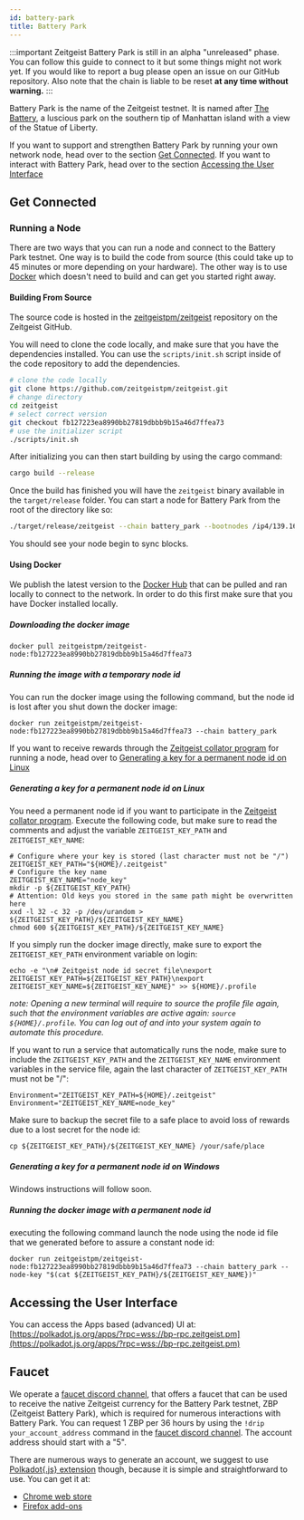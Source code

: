 ```yaml
---
id: battery-park
title: Battery Park
---
```


:::important Zeitgeist Battery Park is still in an alpha "unreleased" phase. You
can follow this guide to connect to it but some things might not work yet. If
you would like to report a bug please open an issue on our GitHub repository.
Also note that the chain is liable to be reset **at any time without warning.**
:::

Battery Park is the name of the Zeitgeist testnet. It is named after
[The Battery](<https://en.wikipedia.org/wiki/The_Battery_(Manhattan)>), a
luscious park on the southern tip of Manhattan island with a view of the Statue
of Liberty.

If you want to support and strengthen Battery Park by running your own network
node, head over to the section [Get Connected](battery-park#get-connected). If
you want to interact with Battery Park, head over to the section
[Accessing the User Interface](battery-park#accessing-the-user-interface)

## Get Connected

### Running a Node

There are two ways that you can run a node and connect to the Battery Park
testnet. One way is to build the code from source (this could take up to 45
minutes or more depending on your hardware). The other way is to use
[Docker](https://www.docker.com/) which doesn't need to build and can get you
started right away.

#### Building From Source

The source code is hosted in the
[zeitgeistpm/zeitgeist](https://github.com/zeitgeistpm/zeitgeist) repository on
the Zeitgeist GitHub.

You will need to clone the code locally, and make sure that you have the
dependencies installed. You can use the `scripts/init.sh` script inside of the
code repository to add the dependencies.

```sh
# clone the code locally
git clone https://github.com/zeitgeistpm/zeitgeist.git
# change directory
cd zeitgeist
# select correct version
git checkout fb127223ea8990bb27819dbbb9b15a46d7ffea73
# use the initializer script
./scripts/init.sh
```

After initializing you can then start building by using the cargo command:

```sh
cargo build --release
```

Once the build has finished you will have the `zeitgeist` binary available in
the `target/release` folder. You can start a node for Battery Park from the root
of the directory like so:

```sh
./target/release/zeitgeist --chain battery_park --bootnodes /ip4/139.162.171.58/tcp/30333/p2p/12D3KooWPvu5rpH2FNYnAmiQ8X8XqkMiuSFTjH2jwMCSjoam7RGQ
```

You should see your node begin to sync blocks.

#### Using Docker

We publish the latest version to the
[Docker Hub](https://hub.docker.com/r/zeitgeistpm/zeitgeist-node) that can be
pulled and ran locally to connect to the network. In order to do this first make
sure that you have Docker installed locally.

##### Downloading the docker image
```
docker pull zeitgeistpm/zeitgeist-node:fb127223ea8990bb27819dbbb9b15a46d7ffea73
```

##### Running the image with a temporary node id
You can run the docker image using the following command, but the node id
is lost after you shut down the docker image:
```
docker run zeitgeistpm/zeitgeist-node:fb127223ea8990bb27819dbbb9b15a46d7ffea73 --chain battery_park
```

If you want to receive rewards through the [Zeitgeist collator program](https://docs.google.com/forms/d/e/1FAIpQLSc857iTOfp_3CHCdh7qeZwkD_vQfxFeARbMsjhrCF12YBGsuQ/viewform)
for running a node, head over to [Generating a key for a permanent node id on Linux](battery-park#generating-a-key-for-a-permanent-node-id-on-linux)

##### Generating a key for a permanent node id on Linux
You need a permanent node id if you want to participate in the
[Zeitgeist collator program](https://docs.google.com/forms/d/e/1FAIpQLSc857iTOfp_3CHCdh7qeZwkD_vQfxFeARbMsjhrCF12YBGsuQ/viewform).
Execute the following code, but make sure to read the comments and adjust
the variable `ZEITGEIST_KEY_PATH` and `ZEITGEIST_KEY_NAME`:

```
# Configure where your key is stored (last character must not be "/")
ZEITGEIST_KEY_PATH="${HOME}/.zeitgeist"
# Configure the key name
ZEITGEIST_KEY_NAME="node_key"
mkdir -p ${ZEITGEIST_KEY_PATH}
# Attention: Old keys you stored in the same path might be overwritten here
xxd -l 32 -c 32 -p /dev/urandom > ${ZEITGEIST_KEY_PATH}/${ZEITGEIST_KEY_NAME}
chmod 600 ${ZEITGEIST_KEY_PATH}/${ZEITGEIST_KEY_NAME} 
```

If you simply run the docker image directly, make sure to export the
`ZEITGEIST_KEY_PATH` environment variable on login:
```
echo -e "\n# Zeitgeist node id secret file\nexport ZEITGEIST_KEY_PATH=${ZEITGEIST_KEY_PATH}\nexport ZEITGEIST_KEY_NAME=${ZEITGEIST_KEY_NAME}" >> ${HOME}/.profile
```
*note: Opening a new terminal will require to source the profile file again,*
*such that the environment variables are active again: `source ${HOME}/.profile`.*
*You can log out of and into your system again to automate this procedure.*

If you want to run a service that automatically runs the node, make sure
to include the `ZEITGEIST_KEY_PATH` and the `ZEITGEIST_KEY_NAME` environment
variables in the service file, again the last character of
`ZEITGEIST_KEY_PATH` must not be "/":

```
Environment="ZEITGEIST_KEY_PATH=${HOME}/.zeitgeist"
Environment="ZEITGEIST_KEY_NAME=node_key"
```

Make sure to backup the secret file to a safe place to avoid loss of rewards
due to a lost secret for the node id:
```
cp ${ZEITGEIST_KEY_PATH}/${ZEITGEIST_KEY_NAME} /your/safe/place
```

##### Generating a key for a permanent node id on Windows
Windows instructions will follow soon.


##### Running the docker image with a permanent node id
executing the following command launch the node using the node id file
that we generated before to assure a constant node id:
```
docker run zeitgeistpm/zeitgeist-node:fb127223ea8990bb27819dbbb9b15a46d7ffea73 --chain battery_park --node-key "$(cat ${ZEITGEIST_KEY_PATH}/${ZEITGEIST_KEY_NAME})"
```

## Accessing the User Interface

You can access the Apps based (advanced) UI at:
[https://polkadot.js.org/apps/?rpc=wss://bp-rpc.zeitgeist.pm](https://polkadot.js.org/apps/?rpc=wss://bp-rpc.zeitgeist.pm)

## Faucet

We operate a [faucet discord channel](https://discord.gg/VWMY3xMtWb), that
offers a faucet that can be used to receive the native Zeitgeist currency for
the Battery Park testnet, ZBP (Zeitgeist Battery Park), which is required for
numerous interactions with Battery Park. You can request 1 ZBP per 36 hours by
using the `!drip your_account_address` command in the
[faucet discord channel](https://discord.gg/VWMY3xMtWb). The account address
should start with a "5".

There are numerous ways to generate an account, we suggest to use
[Polkadot{.js} extension](https://github.com/polkadot-js/extension) though,
because it is simple and straightforward to use. You can get it at:

- [Chrome web store](https://chrome.google.com/webstore/detail/polkadot%7Bjs%7D-extension/mopnmbcafieddcagagdcbnhejhlodfdd)
- [Firefox add-ons](https://addons.mozilla.org/en-US/firefox/addon/polkadot-js-extension/)
